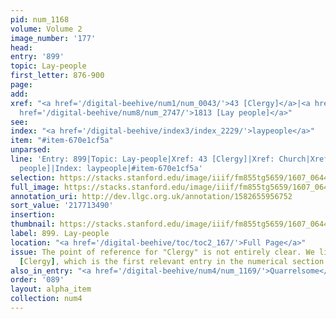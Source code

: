```yaml
---
pid: num_1168
volume: Volume 2
image_number: '177'
head:
entry: '899'
topic: Lay-people
first_letter: 876-900
page:
add:
xref: "<a href='/digital-beehive/num1/num_0043/'>43 [Clergy]</a>|<a href='/digital-beehive/alpha1/alpha_0150/'>Church</a>|<a
  href='/digital-beehive/num8/num_2747/'>1813 [Lay people]</a>"
see:
index: "<a href='/digital-beehive/index3/index_2229/'>laypeople</a>"
item: "#item-670e1cf5a"
unparsed:
line: 'Entry: 899|Topic: Lay-people|Xref: 43 [Clergy]|Xref: Church|Xref: 1813 [Lay
  people]|Index: laypeople|#item-670e1cf5a'
selection: https://stacks.stanford.edu/image/iiif/fm855tg5659/1607_0644/377,3490,2878,563/full/0/default.jpg
full_image: https://stacks.stanford.edu/image/iiif/fm855tg5659/1607_0644/full/full/0/default.jpg
annotation_uri: http://dev.llgc.org.uk/annotation/1582655956752
sort_value: '217713490'
insertion:
thumbnail: https://stacks.stanford.edu/image/iiif/fm855tg5659/1607_0644/377,3490,600,180/250,/0/default.jpg
label: 899. Lay-people
location: "<a href='/digital-beehive/toc/toc2_167/'>Full Page</a>"
issue: The point of reference for "Clergy" is not entirely clear. We linked to 43
  [Clergy], which is the first relevant entry in the numerical section of the Alvearium.
also_in_entry: "<a href='/digital-beehive/num4/num_1169/'>Quarrelsome</a>"
order: '089'
layout: alpha_item
collection: num4
---
```

